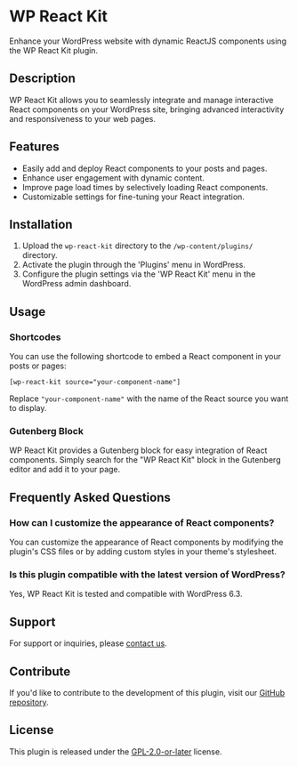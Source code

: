 # WP React Kit

Enhance your WordPress website with dynamic ReactJS components using the WP React Kit plugin.

## Description

WP React Kit allows you to seamlessly integrate and manage interactive React components on your WordPress site, bringing advanced interactivity and responsiveness to your web pages.

## Features

- Easily add and deploy React components to your posts and pages.
- Enhance user engagement with dynamic content.
- Improve page load times by selectively loading React components.
- Customizable settings for fine-tuning your React integration.

## Installation

1. Upload the `wp-react-kit` directory to the `/wp-content/plugins/` directory.
2. Activate the plugin through the 'Plugins' menu in WordPress.
3. Configure the plugin settings via the 'WP React Kit' menu in the WordPress admin dashboard.

## Usage

### Shortcodes

You can use the following shortcode to embed a React component in your posts or pages:

`[wp-react-kit source="your-component-name"]`


Replace `"your-component-name"` with the name of the React source you want to display.

### Gutenberg Block

WP React Kit provides a Gutenberg block for easy integration of React components. Simply search for the "WP React Kit" block in the Gutenberg editor and add it to your page.

## Frequently Asked Questions

### How can I customize the appearance of React components?

You can customize the appearance of React components by modifying the plugin's CSS files or by adding custom styles in your theme's stylesheet.

### Is this plugin compatible with the latest version of WordPress?

Yes, WP React Kit is tested and compatible with WordPress 6.3.

## Support

For support or inquiries, please [contact us](mailto:sakatazizkhan1@email.com).

## Contribute

If you'd like to contribute to the development of this plugin, visit our [GitHub repository](https://github.com/s-azizkhan/wp-react-kit).

## License

This plugin is released under the [GPL-2.0-or-later](https://www.gnu.org/licenses/gpl-2.0.html) license.

